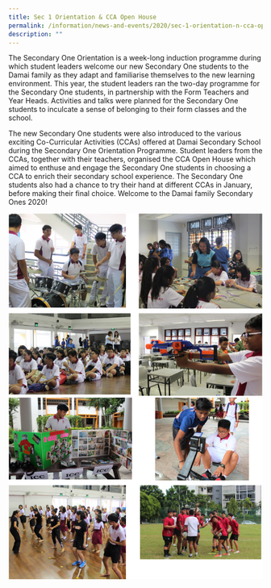 ```yaml
---
title: Sec 1 Orientation & CCA Open House
permalink: /information/news-and-events/2020/sec-1-orientation-n-cca-open-house
description: ""
---
```

<p>The Secondary One Orientation is a week-long induction programme during which student leaders welcome our new Secondary One students to the Damai family as they adapt and familiarise themselves to the new learning environment. This year, the student leaders ran the two-day programme for the Secondary One students, in partnership with the Form Teachers and Year Heads. Activities and talks were planned for the Secondary One students to inculcate a sense of belonging to their form classes and the school.</p>
<p>The new Secondary One students were also introduced to the various exciting Co-Curricular Activities (CCAs) offered at Damai Secondary School during the Secondary One Orientation Programme. Student leaders from the CCAs, together with their teachers, organised the CCA Open House which aimed to enthuse and engage the Secondary One students in choosing a CCA to enrich their secondary school experience. The Secondary One students also had a chance to try their hand at different CCAs in January, before making their final choice. Welcome to the Damai family Secondary Ones 2020!</p>
<img src="/images/sec1.png"><br>
<img src="/images/sec1-1.png">